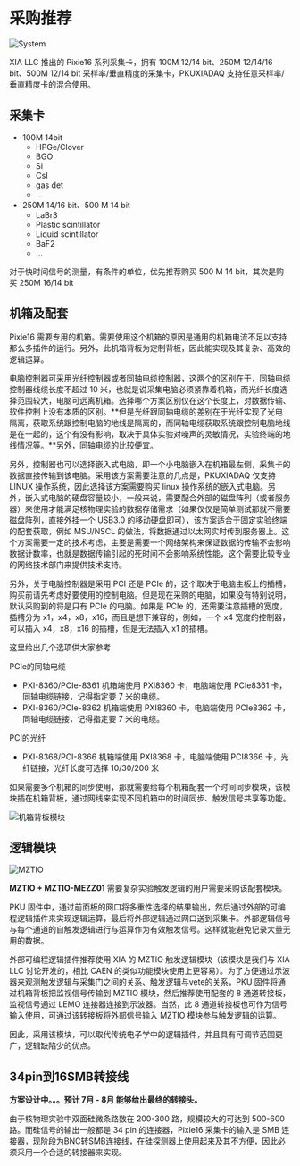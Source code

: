 <!-- ProcurementProposal.md --- 
;; 
;; Description: 
;; Author: Hongyi Wu(吴鸿毅)
;; Email: wuhongyi@qq.com 
;; Created: 四 5月  9 20:01:05 2019 (+0800)
;; Last-Updated: 二 6月 25 16:45:48 2019 (+0800)
;;           By: Hongyi Wu(吴鸿毅)
;;     Update #: 5
;; URL: http://wuhongyi.cn -->

# 采购推荐

![System](/img/System.jpg)

XIA LLC 推出的 Pixie16 系列采集卡，拥有 100M 12/14 bit、250M 12/14/16 bit、500M 12/14 bit 采样率/垂直精度的采集卡，PKUXIADAQ 支持任意采样率/垂直精度卡的混合使用。

## 采集卡

- 100M 14bit
  - HPGe/Clover  
  - BGO
  - Si
  - CsI
  - gas det
  - ...
- 250M 14/16 bit、500 M 14 bit
  - LaBr3
  - Plastic scintillator
  - Liquid scintillator
  - BaF2
  - ...
  
对于快时间信号的测量，有条件的单位，优先推荐购买 500 M 14 bit，其次是购买 250M 16/14 bit
  
## 机箱及配套  
  
Pixie16 需要专用的机箱。需要使用这个机箱的原因是通用的机箱电流不足以支持那么多插件的运行。另外，此机箱背板为定制背板，因此能实现及其复杂、高效的逻辑运算。

电脑控制器可采用光纤控制器或者同轴电缆控制器，这两个的区别在于，同轴电缆控制器线缆长度不超过 10 米，也就是说采集电脑必须紧靠着机箱，而光纤长度选择范围较大，电脑可远离机箱。选择哪个方案区别仅在这个长度上，对数据传输、软件控制上没有本质的区别。**但是光纤跟同轴电缆的差别在于光纤实现了光电隔离，获取系统跟控制电脑的地线是隔离的，而同轴电缆获取系统跟控制电脑地线是在一起的，这个有没有影响，取决于具体实验对噪声的灵敏情况，实验终端的地线情况等。**另外，同轴电缆的比较便宜。

另外，控制器也可以选择嵌入式电脑，即一个小电脑嵌入在机箱最左侧，采集卡的数据直接传输到该电脑。采用该方案需要注意的几点是，PKUXIADAQ 仅支持 LINUX 操作系统，因此选择该方案需要购买 linux 操作系统的嵌入式电脑。另外，嵌入式电脑的硬盘容量较小，一般来说，需要配合外部的磁盘阵列（或者服务器）来使用才能满足核物理实验的数据存储需求（如果仅仅是简单测试那就不需要磁盘阵列，直接外挂一个 USB3.0 的移动硬盘即可），该方案适合于固定实验终端的配套获取，例如 MSU/NSCL 的做法，将数据通过以太网实时传到服务器上。这个方案需要一定的技术考虑，主要是需要一个网络架构来保证数据的传输不会影响数据计数率，也就是数据传输引起的死时间不会影响系统性能，这个需要比较专业的网络技术部门来提供技术支持。

另外，关于电脑控制器是采用 PCI 还是 PCIe 的，这个取决于电脑主板上的插槽，购买前请先考虑好要使用的控制电脑。但是现在采购的电脑，如果没有特别说明，默认采购到的将是只有 PCIe 的电脑。如果是 PCIe 的，还需要注意插槽的宽度，插槽分为 x1，x4，x8，x16，而且是想下兼容的，例如，一个 x4 宽度的控制器，可以插入 x4，x8，x16 的插槽，但是无法插入 x1 的插槽。

这里给出几个选项供大家参考

PCIe的同轴电缆
- PXI-8360/PCIe-8361 机箱端使用 PXI8360 卡，电脑端使用 PCIe8361 卡，同轴电缆链接，记得指定要 7 米的电缆。
- PXI-8360/PCIe-8362 机箱端使用 PXI8360 卡，电脑端使用 PCIe8362 卡，同轴电缆链接，记得指定要 7 米的电缆。
  
PCI的光纤
- PXI-8368/PCI-8366 机箱端使用 PXI8368 卡，电脑端使用 PCI8366 卡，光纤链接，光纤长度可选择 10/30/200 米

如果需要多个机箱的同步使用，那就需要给每个机箱配套一个时间同步模块，该模块插在机箱背板，通过网线来实现不同机箱中的时间同步、触发信号共享等功能。

![机箱背板模块](/img/reariotriggermodules.png)


## 逻辑模块

![MZTIO](/img/MZTIO.jpg)

**MZTIO + MZTIO-MEZZ01** 需要复杂实验触发逻辑的用户需要采购该配套模块。

PKU 固件中，通过前面板的网口将多重性选择的结果输出，然后通过外部的可编程逻辑插件来实现逻辑运算，最后将外部逻辑通过网口送到采集卡。外部逻辑信号与每个通道的自触发逻辑进行与运算作为有效触发信号。这样就能避免记录大量无用的数据。

外部可编程逻辑插件推荐使用 XIA 的 MZTIO 触发逻辑模块（该模块是我们与 XIA LLC 讨论开发的，相比 CAEN 的类似功能模块使用上更容易）。为了方便通过示波器来观测触发逻辑与采集门之间的关系、触发逻辑与vete的关系，PKU 固件将通过机箱背板把监视信号传输到 MZTIO 模块，然后推荐使用配套的 8 通道转接板，监视信号通过 LEMO 连接器连接到示波器。当然，此 8 通道转接板也可作为信号输入使用，可通过该转接板将外部信号输入 MZTIO 模块参与触发逻辑的运算。 

因此，采用该模块，可以取代传统电子学中的逻辑插件，并且具有可调节范围更广，逻辑缺陷少的优点。

## 34pin到16SMB转接线

**方案设计中。。。预计 7月 - 8月 能够给出最终的转接头。**

由于核物理实验中双面硅微条路数在 200-300 路，规模较大的可达到 500-600 路。而硅信号的输出一般都是 34 pin 的连接器，Pixie16 采集卡的输入是 SMB 连接器，现阶段为BNC转SMB连接线，在硅探测器上使用起来及其不方便，因此必须采用一个合适的转接器来实现。




<!-- ProcurementProposal.md ends here -->
